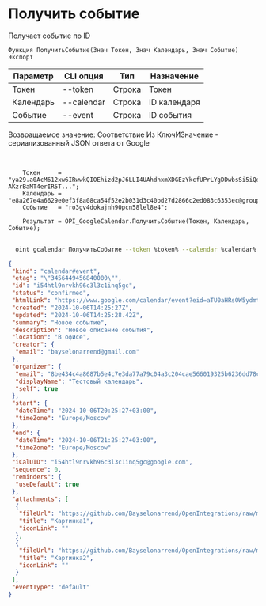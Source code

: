 ﻿---
sidebar_position: 3
---

# Получить событие
 Получает событие по ID



`Функция ПолучитьСобытие(Знач Токен, Знач Календарь, Знач Событие) Экспорт`

  | Параметр | CLI опция | Тип | Назначение |
  |-|-|-|-|
  | Токен | --token | Строка | Токен |
  | Календарь | --calendar | Строка | ID календаря |
  | Событие | --event | Строка | ID события |

  
  Возвращаемое значение:   Соответствие Из КлючИЗначение - сериализованный JSON ответа от Google

<br/>




```bsl title="Пример кода"
    Токен     = "ya29.a0AcM612xw6IRwwkQIOEhizd2pJ6LLI4UAhdhxmXDGEzYkcfUPrLYgDDwbsSi5iQdc78WPs_1_Qor5KipuV6mAIvr6z-AKzrBaMT4erIR5T...";
    Календарь = "e8a267e4a6629e0ef3f8a08ca54f52e2b031d3c40bd27d2866c2ed083c6353ec@group.calendar.google.com";
    Событие   = "ro3gv4dokajnh90pcn58lel8e4";

    Результат = OPI_GoogleCalendar.ПолучитьСобытие(Токен, Календарь, Событие);
```



```sh title="Пример команды CLI"
    
  oint gcalendar ПолучитьСобытие --token %token% --calendar %calendar% --event %event%

```

```json title="Результат"
{
 "kind": "calendar#event",
 "etag": "\"3456449456840000\"",
 "id": "i54htl9nrvkh96c3l3c1inq5gc",
 "status": "confirmed",
 "htmlLink": "https://www.google.com/calendar/event?eid=aTU0aHRsOW5ydmtoOTZjM2wzYzFpbnE1Z2MgOGJlNDM0YzRhODY4N2I1ZTRjN2UzZGE3N2E3OWMwNGEzYzIwNGNhZTU2NjAxOTMyNWI2MjM2ZGQ3OGM4MmExMkBn",
 "created": "2024-10-06T14:25:27Z",
 "updated": "2024-10-06T14:25:28.42Z",
 "summary": "Новое событие",
 "description": "Новое описание события",
 "location": "В офисе",
 "creator": {
  "email": "bayselonarrend@gmail.com"
 },
 "organizer": {
  "email": "8be434c4a8687b5e4c7e3da77a79c04a3c204cae566019325b6236dd78c82a12@group.calendar.google.com",
  "displayName": "Тестовый календарь",
  "self": true
 },
 "start": {
  "dateTime": "2024-10-06T20:25:27+03:00",
  "timeZone": "Europe/Moscow"
 },
 "end": {
  "dateTime": "2024-10-06T21:25:27+03:00",
  "timeZone": "Europe/Moscow"
 },
 "iCalUID": "i54htl9nrvkh96c3l3c1inq5gc@google.com",
 "sequence": 0,
 "reminders": {
  "useDefault": true
 },
 "attachments": [
  {
   "fileUrl": "https://github.com/Bayselonarrend/OpenIntegrations/raw/main/service/test_data/picture.jpg",
   "title": "Картинка1",
   "iconLink": ""
  },
  {
   "fileUrl": "https://github.com/Bayselonarrend/OpenIntegrations/raw/main/service/test_data/picture2.jpg",
   "title": "Картинка2",
   "iconLink": ""
  }
 ],
 "eventType": "default"
}
```
